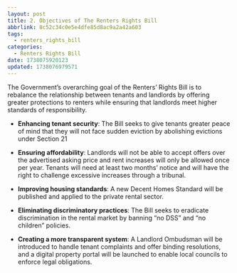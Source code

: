 ```yaml
---
layout: post
title: 2. Objectives of The Renters Rights Bill
abbrlink: 8c52c34c0e5e4dfe85d8ac9a2a42a603
tags:
  - renters_rights_bill
categories:
  - Renters Rights Bill
date: 1738075920123
updated: 1738076979571
---
```


The Government’s overarching goal of the Renters’ Rights Bill is to rebalance the relationship between
tenants and landlords by offering greater protections to renters while ensuring that landlords meet
higher standards of responsibility.

- **Enhancing tenant security**:  The Bill seeks to give tenants
  greater peace of mind that they will not face sudden eviction
  by abolishing evictions under Section 21

- **Ensuring affordability**:   Landlords will not be able to accept
  offers over the advertised asking price and rent increases will
  only be allowed once per year. Tenants will need at least two
  months’ notice and will have the right to challenge excessive
  increases through a tribunal.

- **Improving housing standards**:  A new Decent Homes
  Standard will be published and applied to the private rental sector.

- **Eliminating discriminatory practices**:  The Bill seeks
  to eradicate discrimination in the rental market by banning
  “no DSS” and “no children” policies.

- **Creating a more transparent system**:
  A Landlord Ombudsman will be introduced to handle
  tenant complaints and offer binding resolutions, and
  a digital property portal will be launched to enable
  local councils to enforce legal obligations.
